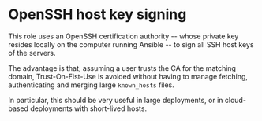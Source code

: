 # OpenSSH host key signing

This role uses an OpenSSH certification authority -- whose private key resides
locally on the computer running Ansible -- to sign all SSH host keys of the
servers.

The advantage is that, assuming a user trusts the CA for the matching domain,
Trust-On-Fist-Use is avoided without having to manage fetching, authenticating
and merging large `known_hosts` files.

In particular, this should be very useful in large deployments,
or in cloud-based deployments with short-lived hosts.
